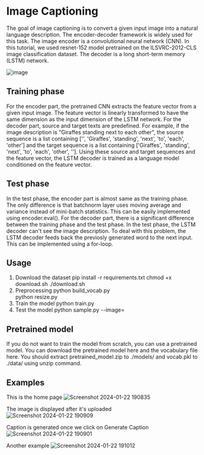 # Image Captioning
The goal of image captioning is to convert a given input image into a natural language description. The encoder-decoder framework is widely used for this task. The image encoder is a convolutional neural network (CNN). In this tutorial, we used resnet-152 model pretrained on the ILSVRC-2012-CLS image classification dataset. The decoder is a long short-term memory (LSTM) network.

![image](https://github.com/bhavanap12/image_caption_generator/assets/23119773/44ded050-dda4-40b2-a2cd-ac87d10cd48c)


## Training phase
For the encoder part, the pretrained CNN extracts the feature vector from a given input image. The feature vector is linearly transformed to have the same dimension as the input dimension of the LSTM network. For the decoder part, source and target texts are predefined. For example, if the image description is "Giraffes standing next to each other", the source sequence is a list containing ['<start>', 'Giraffes', 'standing', 'next', 'to', 'each', 'other'] and the target sequence is a list containing ['Giraffes', 'standing', 'next', 'to', 'each', 'other', '<end>']. Using these source and target sequences and the feature vector, the LSTM decoder is trained as a language model conditioned on the feature vector.

## Test phase
In the test phase, the encoder part is almost same as the training phase. The only difference is that batchnorm layer uses moving average and variance instead of mini-batch statistics. This can be easily implemented using encoder.eval(). For the decoder part, there is a significant difference between the training phase and the test phase. In the test phase, the LSTM decoder can't see the image description. To deal with this problem, the LSTM decoder feeds back the previosly generated word to the next input. This can be implemented using a for-loop.

## Usage
1. Download the dataset
pip install -r requirements.txt
chmod +x download.sh
./download.sh
2. Preprocessing
python build_vocab.py   
python resize.py
3. Train the model
python train.py    
4. Test the model
python sample.py --image=<image-file-path>

## Pretrained model
If you do not want to train the model from scratch, you can use a pretrained model. You can download the pretrained model here and the vocabulary file here. You should extract pretrained_model.zip to ./models/ and vocab.pkl to ./data/ using unzip command.

## Examples
This is the home page
![Screenshot 2024-01-22 190835](https://github.com/bhavanap12/image_caption_generator/assets/23119773/44d176ed-624e-4b78-82b8-14ad1e74760d)

The image is displayed after it's uploaded
![Screenshot 2024-01-22 190909](https://github.com/bhavanap12/image_caption_generator/assets/23119773/601c0870-e735-41d6-a976-424ba106068d)

Caption is generated once we click on Generate Caption
![Screenshot 2024-01-22 190901](https://github.com/bhavanap12/image_caption_generator/assets/23119773/714e160f-9a9b-4382-bef2-d6ce7b3b8f43)

Another example
![Screenshot 2024-01-22 191012](https://github.com/bhavanap12/image_caption_generator/assets/23119773/7dc7789a-5b26-495a-a66e-42212095dad1)
